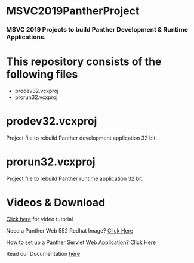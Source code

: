 # MSVC2019PantherProject

### MSVC 2019 Projects to build  Panther Development & Runtime Applications.

# This repository consists of the following files
  * prodev32.vcxproj
  * prorun32.vcxproj

# prodev32.vcxproj
Project file to rebuild Panther development application 32 bit.

# prorun32.vcxproj
Project file to rebuild Panther runtime application 32 bit.

# Videos & Download

[Click here](https://youtu.be/2WHpp5x-P1c) for video tutorial

Need a Panther Web 552 Redhat Image? [Click Here](https://hub.docker.com/r/prolificspanther/pantherweb "Named link title") 

How to set up a Panther Servlet Web Application? [Click Here](https://github.com/ProlificsPanther/PantherWeb/releases "Named link title")

Read our Documentation [here](https://docs.prolifics.com)
